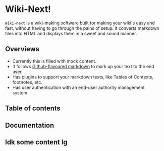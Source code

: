 # Wiki-Next!

`Wiki-next` is a wiki-making software built for making your wiki's easy and fast, without having to go through the pains of setup. It converts markdown files into HTML and displays them in a sweet and sound manner.

## Overviews

* Currently this is filled with mock content.
* It follows [Github-flavoured markdown](https://github.github.com/gfm/) to mark up your text to the end user.
* Has plugins to support your markdown texts, like Tables of Contexts, footnotes, etc.
* Has user authentication with an end-user authority management system.

## Table of contents

## Documentation

## Idk some content Ig